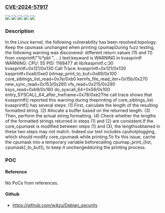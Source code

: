 ### [CVE-2024-57917](https://cve.mitre.org/cgi-bin/cvename.cgi?name=CVE-2024-57917)
![](https://img.shields.io/static/v1?label=Product&message=Linux&color=blue)
![](https://img.shields.io/static/v1?label=Version&message=&color=brightgreen)
![](https://img.shields.io/static/v1?label=Version&message=5.15%20&color=brightgreen)
![](https://img.shields.io/static/v1?label=Version&message=bb9ec13d156e85dfd6a8afd0bb61ccf5736ed257%20&color=brightgreen)
![](https://img.shields.io/static/v1?label=Vulnerability&message=n%2Fa&color=blue)

### Description

In the Linux kernel, the following vulnerability has been resolved:topology: Keep the cpumask unchanged when printing cpumapDuring fuzz testing, the following warning was discovered: different return values (15 and 11) from vsnprintf("%*pbl ", ...) test:keyward is WARNING in kvasprintf WARNING: CPU: 55 PID: 1168477 at lib/kasprintf.c:30 kvasprintf+0x121/0x130 Call Trace:  kvasprintf+0x121/0x130  kasprintf+0xa6/0xe0  bitmap_print_to_buf+0x89/0x100  core_siblings_list_read+0x7e/0xb0  kernfs_file_read_iter+0x15b/0x270  new_sync_read+0x153/0x260  vfs_read+0x215/0x290  ksys_read+0xb9/0x160  do_syscall_64+0x56/0x100  entry_SYSCALL_64_after_hwframe+0x78/0xe2The call trace shows that kvasprintf() reported this warning during theprinting of core_siblings_list. kvasprintf() has several steps: (1) First, calculate the length of the resulting formatted string. (2) Allocate a buffer based on the returned length. (3) Then, perform the actual string formatting. (4) Check whether the lengths of the formatted strings returned in     steps (1) and (2) are consistent.If the core_cpumask is modified between steps (1) and (3), the lengthsobtained in these two steps may not match. Indeed our test includes cpuhotplugging, which should modify core_cpumask while printing.To fix this issue, cache the cpumask into a temporary variable beforecalling cpumap_print_{list, cpumask}_to_buf(), to keep it unchangedduring the printing process.

### POC

#### Reference
No PoCs from references.

#### Github
- https://github.com/w4zu/Debian_security

